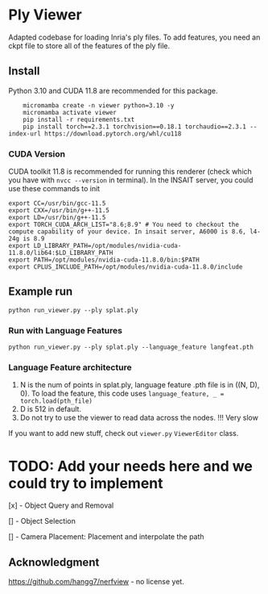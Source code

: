 # Ply Viewer
Adapted codebase for loading Inria's ply files. To add features, you need an ckpt file to store all of the features of the ply file. 

## Install 
Python 3.10 and CUDA 11.8 are recommended for this package.

```
    micromamba create -n viewer python=3.10 -y
    micromamba activate viewer 
    pip install -r requirements.txt
    pip install torch==2.3.1 torchvision==0.18.1 torchaudio==2.3.1 --index-url https://download.pytorch.org/whl/cu118
```

### CUDA Version
CUDA toolkit 11.8 is recommended for running this renderer (check which you have with `nvcc --version` in terminal). In the INSAIT server, you could use these commands to init

```
export CC=/usr/bin/gcc-11.5
export CXX=/usr/bin/g++-11.5
export LD=/usr/bin/g++-11.5
export TORCH_CUDA_ARCH_LIST="8.6;8.9" # You need to checkout the compute capability of your device. In insait server, A6000 is 8.6, l4-24g is 8.9
export LD_LIBRARY_PATH=/opt/modules/nvidia-cuda-11.8.0/lib64:$LD_LIBRARY_PATH
export PATH=/opt/modules/nvidia-cuda-11.8.0/bin:$PATH
export CPLUS_INCLUDE_PATH=/opt/modules/nvidia-cuda-11.8.0/include
```


## Example run
```
python run_viewer.py --ply splat.ply
```
### Run with Language Features
```
python run_viewer.py --ply splat.ply --language_feature langfeat.pth
```

### Language Feature architecture
1. N is the num of points in splat.ply, language feature .pth file is in ((N, D), 0). To load the feature, this code uses `language_feature, _ = torch.load(pth_file)`
2. D is 512 in default. 
3. Do not try to use the viewer to read data across the nodes. !!! Very slow

If you want to add new stuff, check out `viewer.py` `ViewerEditor` class.

# TODO: Add your needs here and we could try to implement
[x] - Object Query and Removal

[] - Object Selection

[] - Camera Placement: Placement and interpolate the path 

## Acknowledgment 

https://github.com/hangg7/nerfview - no license yet.
